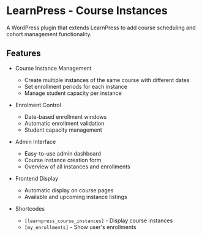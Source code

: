 # LearnPress - Course Instances

A WordPress plugin that extends LearnPress to add course scheduling and cohort management functionality.

## Features

- Course Instance Management

  - Create multiple instances of the same course with different dates
  - Set enrollment periods for each instance
  - Manage student capacity per instance

- Enrolment Control

  - Date-based enrollment windows
  - Automatic enrollment validation
  - Student capacity management

- Admin Interface

  - Easy-to-use admin dashboard
  - Course instance creation form
  - Overview of all instances and enrollments

- Frontend Display

  - Automatic display on course pages
  - Available and upcoming instance listings

- Shortcodes

  - `[learnpress_course_instances]` - Display course instances
  - `[my_enrollments]` - Show user's enrollments
